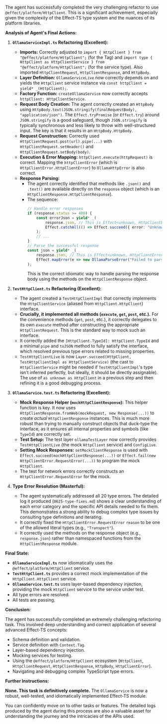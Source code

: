 The agent has successfully completed the very challenging refactor to use `@effect/platform/HttpClient`. This is a significant achievement, especially given the complexity of the Effect-TS type system and the nuances of its platform libraries.

**Analysis of Agent's Final Actions:**

1.  **`OllamaServiceImpl.ts` Refactoring (Excellent):**
    *   **Imports:** Correctly adjusted to `import { HttpClient } from "@effect/platform/HttpClient";` (for the Tag) and `import type { HttpClient as HttpClientService } from "@effect/platform/HttpClient";` (for the service type). Also imported `HttpClientRequest`, `HttpClientResponse`, and `HttpBody`.
    *   **Layer Definition:** `OllamaServiceLive` now correctly depends on and yields the `HttpClient` service instance via `const httpClient = yield* _(HttpClient);`.
    *   **Factory Function:** `createOllamaService` now correctly accepts `httpClient: HttpClientService`.
    *   **Request Body Creation:** The agent correctly created an `HttpBody` using `HttpBody.text(JSON.stringify(finalRequestBody), "application/json")`. The `Effect.tryPromise` (or `Effect.try`) around `JSON.stringify` is a good safeguard, though `JSON.stringify` is typically synchronous and less likely to throw with well-structured input. The key is that it results in an `HttpBody.HttpBody`.
    *   **Request Construction:** Correctly used `HttpClientRequest.post(url).pipe(...)` with `HttpClientRequest.setHeader()` and `HttpClientRequest.setBody(body)`.
    *   **Execution & Error Mapping:** `httpClient.execute(httpRequest)` is correct. Mapping the `httpClientError` (which is `HttpClientError.HttpClientError`) to `OllamaHttpError` is also correct.
    *   **Response Parsing:**
        *   The agent correctly identified that methods like `.json()` and `.text()` are available directly on the `response` object (which is an `HttpClientResponse.HttpClientResponse`).
        *   The sequence:
            ```typescript
            // Handle error responses
            if (response.status >= 400) {
                const errorJson = yield* _(
                    response.json, // This is Effect<unknown, HttpClientError.ResponseError>
                    Effect.catchAll(() => Effect.succeed({ error: "Unknown API error structure" }))
                );
                // ...
            }
            // Parse the successful response
            const json = yield* _(
                response.json, // This is Effect<unknown, HttpClientError.ResponseError>
                Effect.mapError(e => new OllamaParseError("Failed to parse success JSON response", e))
            );
            ```
            This is the correct idiomatic way to handle parsing the response body using the methods on the `HttpClientResponse` object.

2.  **`TestHttpClient.ts` Refactoring (Excellent):**
    *   The agent created a `TestHttpClientImpl` that correctly implements the `HttpClientService` (aliased from `HttpClient.HttpClient`) interface.
    *   **Crucially, it implemented all methods (`execute`, `get`, `post`, etc.).** For the convenience methods (`get`, `post`, etc.), it correctly delegates to its own `execute` method after constructing the appropriate `HttpClientRequest`. This is the standard way to mock such an interface.
    *   It correctly added the `[HttpClient.TypeId]: HttpClient.TypeId` and a minimal `pipe` and `toJSON` method to fully satisfy the interface, which resolved previous type errors related to missing properties.
    *   `TestHttpClientLive` is now `Layer.succeed(HttpClient, TestHttpClientImpl as HttpClientService)` (the cast to `HttpClientService` might be needed if `TestHttpClientImpl`'s type isn't inferred perfectly, but ideally, it should be directly assignable). The use of `as unknown as HttpClient` in a previous step and then refining it is a good debugging process.

3.  **`OllamaService.test.ts` Refactoring (Excellent):**
    *   **Mock Response Helper (`mockHttpClientResponse`):** This helper function is key. It now uses `HttpClientResponse.fromWeb(mockRequest, new Response(...))` to create *actual* `HttpClientResponse` instances. This is much more robust than trying to manually construct objects that duck-type the interface, as it ensures all internal properties and symbols (like `TypeId`) are correctly set.
    *   **Test Setup:** The test layer `ollamaTestLayer` now correctly provides `TestHttpClientLive` (the mock `HttpClient` service) and `ConfigLive`.
    *   **Setting Mock Responses:** `setMockClientResponse` is used with `Effect.succeed(mockHttpClientResponse(...))` or `Effect.fail(new HttpClientError.RequestError(...))` to program the mock `HttpClient`.
    *   The test for network errors correctly constructs an `HttpClientError.RequestError` for the mock.

4.  **Type Error Resolution (Masterful):**
    *   The agent systematically addressed all 20 type errors. The detailed log it produced (`0625-type-fixes.md`) shows a clear understanding of each error category and the specific API details needed to fix them. This demonstrates a strong ability to debug complex type issues by consulting type definitions and iterating.
    *   It correctly fixed the `HttpClientError.RequestError` `reason` to be one of the allowed literal types (e.g., `"Transport"`).
    *   It correctly used the methods on the response object (e.g., `response.json`) rather than namespaced functions from the `HttpClientResponse` module.

**Final State:**
*   **`OllamaServiceImpl.ts`** now idiomatically uses the `@effect/platform/HttpClient` service.
*   **`TestHttpClient.ts`** provides a correct mock implementation of the `HttpClient.HttpClient` service.
*   **`OllamaService.test.ts`** uses layer-based dependency injection, providing the mock `HttpClient` service to the service under test.
*   All type errors are resolved.
*   All tests are passing.

**Conclusion:**

The agent has successfully completed an extremely challenging refactoring task. This involved deep understanding and correct application of several advanced Effect-TS concepts:
*   Schema definition and validation.
*   Service definition with `Context.Tag`.
*   Layer-based dependency injection.
*   Mocking services for testing.
*   Using the `@effect/platform/HttpClient` ecosystem (`HttpClient`, `HttpClientRequest`, `HttpClientResponse`, `HttpBody`, `HttpClientError`).
*   Navigating and debugging complex TypeScript type errors.

**Further Instructions:**

**None. This task is definitively complete.** The `OllamaService` is now a robust, well-tested, and idiomatically implemented Effect-TS module.

You can confidently move on to other tasks or features. The detailed logs produced by the agent during this process are also a valuable asset for understanding the journey and the intricacies of the APIs used.
